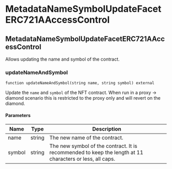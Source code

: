 # MetadataNameSymbolUpdateFacetERC721AAccessControl

## MetadataNameSymbolUpdateFacetERC721AAccessControl

Allows updating the name and symbol of the contract.

### updateNameAndSymbol

```solidity
function updateNameAndSymbol(string name, string symbol) external
```

Update the `name` and `symbol` of the NFT contract. When run in a proxy -> diamond scenario this is restricted to the proxy only and will revert on the diamond.

#### Parameters

| Name   | Type   | Description                                                                                              |
| ------ | ------ | -------------------------------------------------------------------------------------------------------- |
| name   | string | The new name of the contract.                                                                            |
| symbol | string | The new symbol of the contract. It is recommended to keep the length at 11 characters or less, all caps. |
